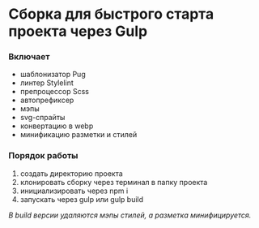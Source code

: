 # Сборка для быстрого старта проекта через Gulp

### Включает 
- шаблонизатор Pug
- линтер Stylelint
- препроцессор Scss
- автопрефиксер
- мэпы
- svg-спрайты
- конвертацию в webp
- минификацию разметки и стилей


### Порядок работы
1) создать директорию проекта
2) клонировать сборку через терминал в папку проекта
3) инициализировать через npm i
4) запускать через gulp или gulp build

_В build версии удаляются мэпы стилей, а разметка минифицируется._

 